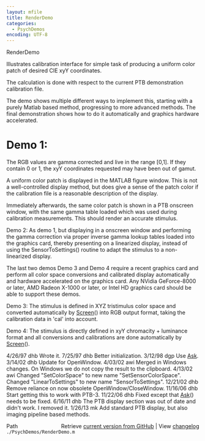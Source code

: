```yaml
---
layout: mfile
title: RenderDemo
categories:
  - PsychDemos
encoding: UTF-8
---
```


 RenderDemo

 Illustrates calibration interface for simple task of producing a uniform
 color patch of desired CIE xyY coordinates.

 The calculation is done with respect to the current PTB demonstration
 calibration file.

 The demo shows multiple different ways to implement this, starting with a
 purely Matlab based method, progressing to more advanced methods. The
 final demonstration shows how to do it automatically and graphics
 hardware accelerated.

#  Demo 1:

 The RGB values are gamma corrected and live in the range \[0,1\].  If they
 contain 0 or 1, the xyY coordinates requested may have been out of gamut.

 A uniform color patch is displayed in the MATLAB figure window. This is
 not a well-controlled display method, but does give a sense of the patch
 color if the calibration file is a reasonable description of the display.

 Immediately afterwards, the same color patch is shown in a PTB onscreen
 window, with the same gamma table loaded which was used during
 calibration measurements. This should render an accurate stimulus.

 Demo 2: As demo 1, but displaying in a onscreen window and performing the
 gamma correction via proper inverse gamma lookup tables loaded into the
 graphics card, thereby presenting on a linearized display, instead of
 using the SensorToSettings\(\) routine to adapt the stimulus to a
 non-linearized display.

 The last two demos Demo 3 and Demo 4 require a recent graphics card and
 perform all color space conversions and calibrated display automatically
 and hardware accelerated on the graphics card. Any NVidia GeForce-8000 or
 later, AMD Radeon X-1000 or later, or Intel HD graphics card should be
 able to support these demos.

 Demo 3: The stimulus is defined in XYZ tristimulus color space and
 converted automatically by [Screen](/docs/Screen)\(\) into RGB output format, taking the
 calibration data in 'cal' into account.

 Demo 4: The stimulus is directly defined in xyY chromacity + luminance
 format and all conversions and calibrations are done automatically by
 [Screen](/docs/Screen)\(\).

 4/26/97  dhb  Wrote it.
 7/25/97  dhb  Better initialization.
 3/12/98  dgp  Use [Ask](/docs/Ask).
 3/14/02  dhb  Update for OpenWindow.
 4/03/02  awi  Merged in Windows changes.  On Windows we do not copy the result to the clipboard.
 4/13/02  awi   Changed "SetColorSpace" to new name "SetSensorColorSpace".
                Changed "LinearToSettings" to new name "SensorToSettings".
 12/21/02 dhb  Remove reliance on now obsolete OpenWindow/CloseWindow.
 11/16/06 dhb  Start getting this to work with PTB-3.
 11/22/06 dhb  Fixed except that [Ask](/docs/Ask)\(\) needs to be fixed.
 6/16/11  dhb  The PTB display section was out of date and didn't work.  I removed it.
 1/26/13  mk   Add standard PTB display, but also imaging pipeline based methods.


<div class="code_header" style="text-align:right;">
  <span style="float:left;">Path&nbsp;&nbsp;</span> <span class="counter">Retrieve <a href=
  "https://raw.github.com/Psychtoolbox-3/Psychtoolbox-3/beta/./PsychDemos/RenderDemo.m">current version from GitHub</a> | View <a href=
  "https://github.com/Psychtoolbox-3/Psychtoolbox-3/commits/beta/./PsychDemos/RenderDemo.m">changelog</a></span>
</div>
<div class="code">
  <code>./PsychDemos/RenderDemo.m</code>
</div>
